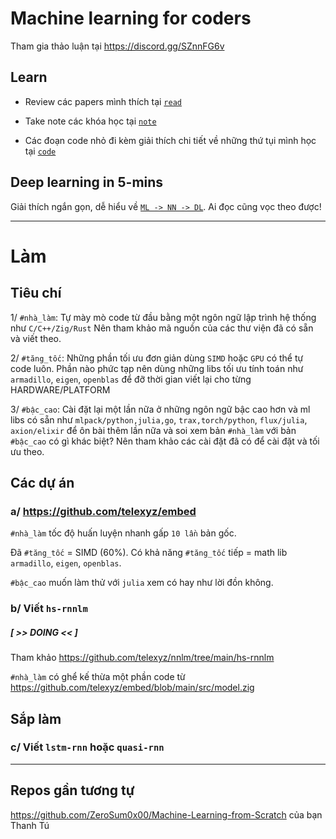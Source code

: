 # Machine learning for coders

Tham gia thảo luận tại https://discord.gg/SZnnFG6v

## Learn

* Review các papers mình thích tại [`read`](https://github.com/telexyz/ml4coders/tree/main/review)

* Take note các khóa học tại [`note`](https://github.com/telexyz/ml4coders/tree/main/note)

* Các đoạn code nhỏ đi kèm giải thích chi tiết về những thứ tụi mình học tại [`code`](https://github.com/telexyz/ml4coders/tree/main/code)


## Deep learning in 5-mins

Giải thích ngắn gọn, dễ hiểu về [`ML -> NN -> DL`](https://github.com/telexyz/ml4coders/tree/main/code/tuoc#readme). Ai đọc cũng vọc theo được!


- - -


# Làm

## Tiêu chí

1/ `#nhà_làm`: Tự mày mò code từ đầu bằng một ngôn ngữ lập trình hệ thống như `C/C++/Zig/Rust`
   Nên tham khảo mã nguồn của các thư viện đã có sẵn và viết theo.

2/ `#tăng_tốc`: Những phần tối ưu đơn giản dùng `SIMD` hoặc `GPU` có thể tự code luôn.
   Phần nào phức tạp nên dùng những libs tối ưu tính toán như `armadillo`, `eigen`, `openblas` để đỡ thời gian viết lại cho từng HARDWARE/PLATFORM

3/ `#bậc_cao`: Cài đặt lại một lần nữa ở những ngôn ngữ bậc cao hơn và ml libs có sẵn như `mlpack/python,julia,go`, `trax,torch/python`, `flux/julia`, `axion/elixir` để ôn bài thêm lần nữa và soi xem bản `#nhà_làm` với bản `#bậc_cao` có gì khác biệt? Nên tham khảo các cài đặt đã có để cài đặt và tối ưu theo.

## Các dự án

### a/ https://github.com/telexyz/embed

`#nhà_làm` tốc độ huấn luyện nhanh gấp `10 lần` bản gốc.

Đã `#tăng_tốc` = SIMD (60%).
Có khả năng `#tăng_tốc` tiếp = math lib `armadillo`, `eigen`, `openblas`.

`#bậc_cao` muốn làm thử với `julia` xem có hay như lời đồn không.


### b/ Viết `hs-rnnlm`

##### [ >> DOING << ]

Tham khảo https://github.com/telexyz/nnlm/tree/main/hs-rnnlm

`#nhà_làm` có ghể kế thừa một phần code từ https://github.com/telexyz/embed/blob/main/src/model.zig


## Sắp làm

### c/ Viết `lstm-rnn` hoặc `quasi-rnn`

- - -

## Repos gần tương tự

https://github.com/ZeroSum0x00/Machine-Learning-from-Scratch của bạn Thanh Tú